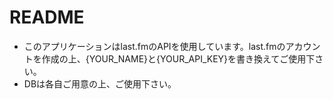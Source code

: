 # README

* このアプリケーションはlast.fmのAPIを使用しています。last.fmのアカウントを作成の上、{YOUR_NAME}と{YOUR_API_KEY}を書き換えてご使用下さい。
* DBは各自ご用意の上、ご使用下さい。